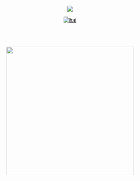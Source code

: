 <p align="center">
<h0 align="center"
  
![](https://komarev.com/ghpvc/?username=MilitaryFashionShow&label=LIVING+DEAD+++&color=000000)



<div id="header" align="center">
<a href=" ">
  
<a href="https://www.last.fm/user/PRHVL"><img src="https://lastfm-recently-played.vercel.app/api?user=PRHVL&footer_style=compact_stats&count=1&width=500&loved=true&header_style=none&bg_color=000000" alt="hai"> <br> </a> <br> <br> <br> 
<p align="center"> <img src="https://i.postimg.cc/DfHz9d0k/3-A2-D4601-3-AD8-4-ACC-9-A45-A08-B9-A8-A0993.png" width=350 > </p>


